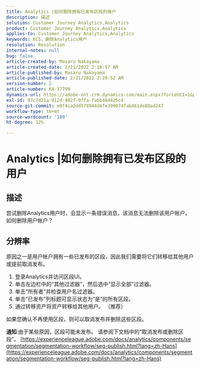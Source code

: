 ```yaml
---
title: Analytics |如何删除拥有已发布区段的用户
description: 描述
solution: Customer Journey Analytics,Analytics
product: Customer Journey Analytics,Analytics
applies-to: Customer Journey Analytics,Analytics
keywords: KCS，删除Analytics用户
resolution: Resolution
internal-notes: null
bug: false
article-created-by: Masaru Nakayama
article-created-date: 2/21/2022 2:18:57 AM
article-published-by: Masaru Nakayama
article-published-date: 2/21/2022 2:20:52 AM
version-number: 2
article-number: KA-17799
dynamics-url: https://adobe-ent.crm.dynamics.com/main.aspx?forceUCI=1&pagetype=entityrecord&etn=knowledgearticle&id=d767189f-bc92-ec11-b400-000d3a58b8a1
exl-id: 97c7d21a-912d-482f-9ffa-fabb404825c4
source-git-commit: e8f4ca2dd578944d4fe399074fab461de88ad247
workflow-type: tm+mt
source-wordcount: '189'
ht-degree: 12%

---
```


# Analytics |如何删除拥有已发布区段的用户

## 描述

尝试删除Analytics用户时，会显示一条错误消息，该消息无法删除该用户帐户。 如何删除用户帐户？

## 分辨率




原因之一是用户帐户拥有一些已发布的区段，因此我们需要将它们转移给其他用户或提前取消发布。

1. 登录Analytics并访问区段UI。
2. 单击左边栏中的“其他过滤器”，然后选中“显示全部”过滤器。
3. 单击“所有者”并检查用户名过滤器。
4. 单击“已发布”列标题可显示状态为“是”的所有区段。
5. 通过转移资产将资产转移给其他用户。 （推荐）


如果您确认不再使用区段，则可以取消发布并删除这些区段。



<b>通知</b>:由于某些原因，区段可能未发布。 请参阅下文档中的“取消发布或删除区段”。 [https://experienceleague.adobe.com/docs/analytics/components/segmentation/segmentation-workflow/seg-publish.html?lang=zh-Hans](https://experienceleague.adobe.com/docs/analytics/components/segmentation/segmentation-workflow/seg-publish.html?lang=zh-Hans)
